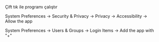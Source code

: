 Çift tık ile programı çalıştır

System Preferences -> Security & Privacy -> Privacy -> Accessibility -> Allow the app 

System Preferences -> Users & Groups -> Login Items -> Add the app with "+"
